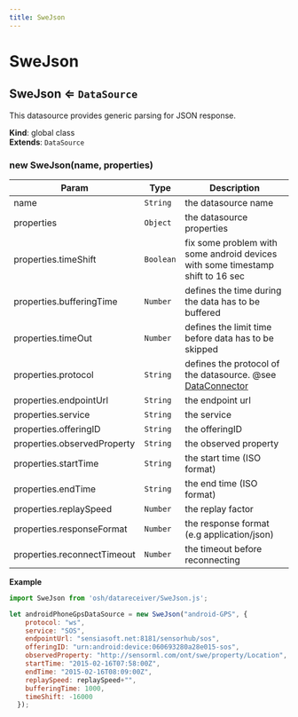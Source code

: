 ```yaml
---
title: SweJson
---
```


# SweJson

<a name="SweJson"></a>

## SweJson ⇐ <code>DataSource</code>
This datasource provides generic parsing for JSON response.

**Kind**: global class  
**Extends**: <code>DataSource</code>  
<a name="new_SweJson_new"></a>

### new SweJson(name, properties)

| Param | Type | Description |
| --- | --- | --- |
| name | <code>String</code> | the datasource name |
| properties | <code>Object</code> | the datasource properties |
| properties.timeShift | <code>Boolean</code> | fix some problem with some android devices with some timestamp shift to 16 sec |
| properties.bufferingTime | <code>Number</code> | defines the time during the data has to be buffered |
| properties.timeOut | <code>Number</code> | defines the limit time before data has to be skipped |
| properties.protocol | <code>String</code> | defines the protocol of the datasource. @see [DataConnector](DataConnector) |
| properties.endpointUrl | <code>String</code> | the endpoint url |
| properties.service | <code>String</code> | the service |
| properties.offeringID | <code>String</code> | the offeringID |
| properties.observedProperty | <code>String</code> | the observed property |
| properties.startTime | <code>String</code> | the start time (ISO format) |
| properties.endTime | <code>String</code> | the end time (ISO format) |
| properties.replaySpeed | <code>Number</code> | the replay factor |
| properties.responseFormat | <code>Number</code> | the response format (e.g application/json) |
| properties.reconnectTimeout | <code>Number</code> | the timeout before reconnecting |

**Example**  
```js
import SweJson from 'osh/datareceiver/SweJson.js';

let androidPhoneGpsDataSource = new SweJson("android-GPS", {
    protocol: "ws",
    service: "SOS",
    endpointUrl: "sensiasoft.net:8181/sensorhub/sos",
    offeringID: "urn:android:device:060693280a28e015-sos",
    observedProperty: "http://sensorml.com/ont/swe/property/Location",
    startTime: "2015-02-16T07:58:00Z",
    endTime: "2015-02-16T08:09:00Z",
    replaySpeed: replaySpeed+"",
    bufferingTime: 1000,
    timeShift: -16000
  });
```
